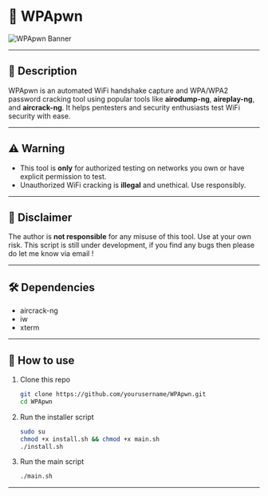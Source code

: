 # 🚀 WPApwn

![WPApwn Banner](https://user-images.githubusercontent.com/yourusername/WPApwn/wifi-hack.png)  

---

## 📖 Description

WPApwn is an automated WiFi handshake capture and WPA/WPA2 password cracking tool using popular tools like **airodump-ng**, **aireplay-ng**, and **aircrack-ng**. It helps pentesters and security enthusiasts test WiFi security with ease.

---

## ⚠️ Warning

- This tool is **only** for authorized testing on networks you own or have explicit permission to test.  
- Unauthorized WiFi cracking is **illegal** and unethical. Use responsibly.

---

## 🛑 Disclaimer

The author is **not responsible** for any misuse of this tool. Use at your own risk.
This script is still under development, if you find any bugs then please do let me know via email !

---

## 🛠️ Dependencies

- aircrack-ng  
- iw  
- xterm  

---

## 🚦 How to use

1. Clone this repo

   ```bash
   git clone https://github.com/yourusername/WPApwn.git
   cd WPApwn
   ```

2. Run the installer script
    ```bash
    sudo su
    chmod +x install.sh && chmod +x main.sh
    ./install.sh
    ```

3. Run the main script
    ```bash
    ./main.sh
    ```

---

